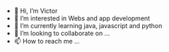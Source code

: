 - 👋 Hi, I’m Victor
- 👀 I’m interested in Webs and app development
- 🌱 I’m currently learning java, javascript and python 
- 💞️ I’m looking to collaborate on ...
- 📫 How to reach me ...

<!---
VictorTorres098/VictorTorres098 is a ✨ special ✨ repository because its `README.md` (this file) appears on your GitHub profile.
You can click the Preview link to take a look at your changes.
--->
